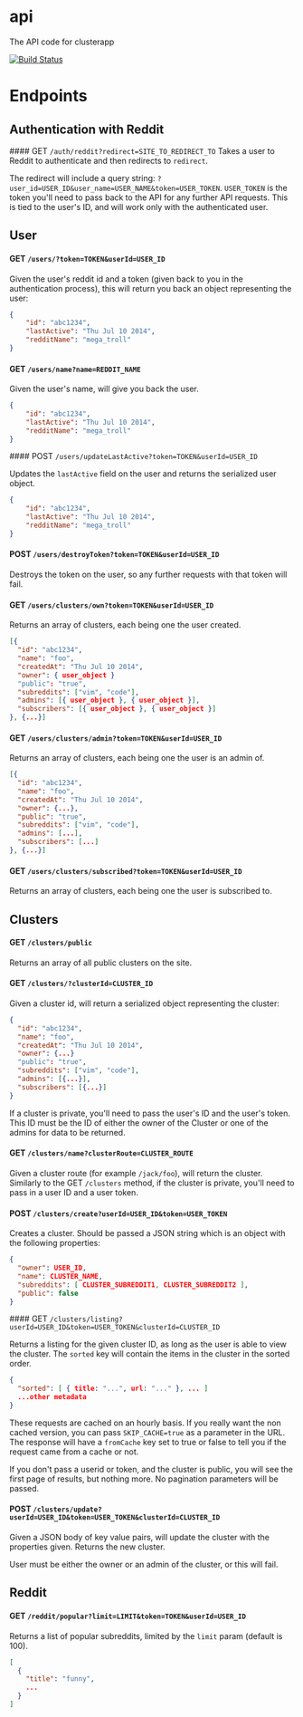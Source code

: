 api
===

The API code for clusterapp

[![Build Status](https://travis-ci.org/clusterapp/api.svg?branch=master)](https://travis-ci.org/clusterapp/api)

# Endpoints

## Authentication with Reddit

#### GET `/auth/reddit?redirect=SITE_TO_REDIRECT_TO`
Takes a user to Reddit to authenticate and then redirects to `redirect`.

The redirect will include a query string: `?user_id=USER_ID&user_name=USER_NAME&token=USER_TOKEN`. `USER_TOKEN` is the token you'll need to pass back to the API for any further API requests. This is tied to the user's ID, and will work only with the authenticated user.

## User

####  GET `/users/?token=TOKEN&userId=USER_ID`

Given the user's reddit id and a token (given back to you in the authentication process), this will return you back an object representing the user:

```json
{
    "id": "abc1234",
    "lastActive": "Thu Jul 10 2014",
    "redditName": "mega_troll"
}
```

#### GET `/users/name?name=REDDIT_NAME`

Given the user's name, will give you back the user.

```json
{
    "id": "abc1234",
    "lastActive": "Thu Jul 10 2014",
    "redditName": "mega_troll"
}
```

#### POST `/users/updateLastActive?token=TOKEN&userId=USER_ID`

Updates the `lastActive` field on the user and returns the serialized user object.

```json
{
    "id": "abc1234",
    "lastActive": "Thu Jul 10 2014",
    "redditName": "mega_troll"
}
```

#### POST `/users/destroyToken?token=TOKEN&userId=USER_ID`

Destroys the token on the user, so any further requests with that token will fail.

#### GET `/users/clusters/own?token=TOKEN&userId=USER_ID`

Returns an array of clusters, each being one the user created.
```json
[{
  "id": "abc1234",
  "name": "foo",
  "createdAt": "Thu Jul 10 2014",
  "owner": { user_object }
  "public": "true",
  "subreddits": ["vim", "code"],
  "admins": [{ user_object }, { user_object }],
  "subscribers": [{ user_object }, { user_object }]
}, {...}]
```

#### GET `/users/clusters/admin?token=TOKEN&userId=USER_ID`

Returns an array of clusters, each being one the user is an admin of.

```json
[{
  "id": "abc1234",
  "name": "foo",
  "createdAt": "Thu Jul 10 2014",
  "owner": {...},
  "public": "true",
  "subreddits": ["vim", "code"],
  "admins": [...],
  "subscribers": [...]
}, {...}]
```

#### GET `/users/clusters/subscribed?token=TOKEN&userId=USER_ID`

Returns an array of clusters, each being one the user is subscribed to.

## Clusters

#### GET `/clusters/public`

Returns an array of all public clusters on the site.

#### GET `/clusters/?clusterId=CLUSTER_ID`

Given a cluster id, will return a serialized object representing the cluster:

```json
{
  "id": "abc1234",
  "name": "foo",
  "createdAt": "Thu Jul 10 2014",
  "owner": {...}
  "public": "true",
  "subreddits": ["vim", "code"],
  "admins": [{...}],
  "subscribers": [{...}]
}
```

If a cluster is private, you'll need to pass the user's ID and the user's token. This ID must be the ID of either the owner of the Cluster or one of the admins for data to be returned.

#### GET `/clusters/name?clusterRoute=CLUSTER_ROUTE`

Given a cluster route (for example `/jack/foo`), will return the cluster. Similarly to the GET `/clusters` method, if the cluster is private, you'll need to pass in a user ID and a user token.


#### POST `/clusters/create?userId=USER_ID&token=USER_TOKEN`

Creates a cluster. Should be passed a JSON string which is an object with the following properties:

```json
{
  "owner": USER_ID,
  "name": CLUSTER_NAME,
  "subreddits": [ CLUSTER_SUBREDDIT1, CLUSTER_SUBREDDIT2 ],
  "public": false
}
```

#### GET `/clusters/listing?userId=USER_ID&token=USER_TOKEN&clusterId=CLUSTER_ID`

Returns a listing for the given cluster ID, as long as the user is able to view the cluster. The `sorted` key will contain the items in the cluster in the sorted order.

```json
{
  "sorted": [ { title: "...", url: "..." }, ... ]
  ...other metadata
}
```

These requests are cached on an hourly basis. If you really want the non cached version, you can pass `SKIP_CACHE=true` as a parameter in the URL. The response will have a `fromCache` key set to true or false to tell you if the request came from a cache or not.

If you don't pass a userid or token, and the cluster is public, you will see the first page of results, but nothing more. No pagination parameters will be passed.

#### POST `/clusters/update?userId=USER_ID&token=USER_TOKEN&clusterId=CLUSTER_ID`

Given a JSON body of key value pairs, will update the cluster with the properties given. Returns the new cluster.

User must be either the owner or an admin of the cluster, or this will fail.

## Reddit

#### GET `/reddit/popular?limit=LIMIT&token=TOKEN&userId=USER_ID`

Returns a list of popular subreddits, limited by the `limit` param (default is 100).

```json
[
  {
    "title": "funny",
    ...
  }
]
```






